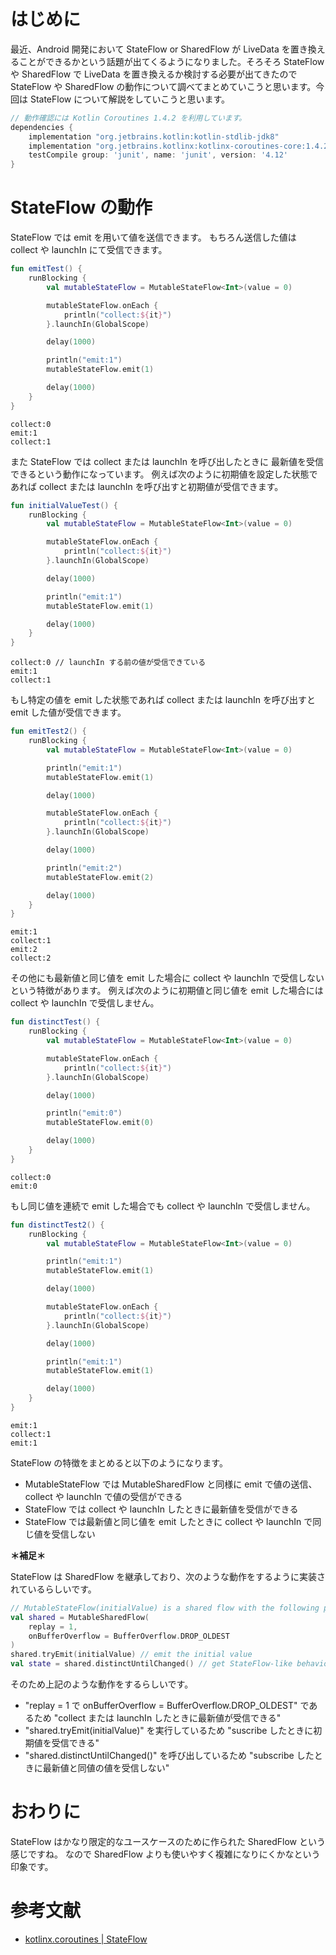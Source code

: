 # はじめに

最近、Android 開発において StateFlow or SharedFlow が LiveData を置き換えることができるかという話題が出てくるようになりました。そろそろ StateFlow や SharedFlow で LiveData を置き換えるか検討する必要が出てきたので StateFlow や SharedFlow の動作について調べてまとめていこうと思います。今回は StateFlow について解説をしていこうと思います。

```groovy
// 動作確認には Kotlin Coroutines 1.4.2 を利用しています。
dependencies {
    implementation "org.jetbrains.kotlin:kotlin-stdlib-jdk8"
    implementation "org.jetbrains.kotlinx:kotlinx-coroutines-core:1.4.2"
    testCompile group: 'junit', name: 'junit', version: '4.12'
}
```

# StateFlow の動作

StateFlow では emit を用いて値を送信できます。
もちろん送信した値は collect や launchIn にて受信できます。

```kotlin
fun emitTest() {
    runBlocking {
        val mutableStateFlow = MutableStateFlow<Int>(value = 0)

        mutableStateFlow.onEach {
            println("collect:${it}")
        }.launchIn(GlobalScope)

        delay(1000)

        println("emit:1")
        mutableStateFlow.emit(1)

        delay(1000)
    }
}
```

```shell
collect:0
emit:1
collect:1
```

また StateFlow では collect または launchIn を呼び出したときに 最新値を受信できるという動作になっています。
例えば次のように初期値を設定した状態であれば collect または launchIn を呼び出すと初期値が受信できます。

```kotlin
fun initialValueTest() {
    runBlocking {
        val mutableStateFlow = MutableStateFlow<Int>(value = 0)

        mutableStateFlow.onEach {
            println("collect:${it}")
        }.launchIn(GlobalScope)

        delay(1000)

        println("emit:1")
        mutableStateFlow.emit(1)

        delay(1000)
    }
}
```

```shell
collect:0 // launchIn する前の値が受信できている
emit:1
collect:1
```

もし特定の値を emit した状態であれば collect または launchIn を呼び出すと emit した値が受信できます。

```kotlin
fun emitTest2() {
    runBlocking {
        val mutableStateFlow = MutableStateFlow<Int>(value = 0)

        println("emit:1")
        mutableStateFlow.emit(1)

        delay(1000)

        mutableStateFlow.onEach {
            println("collect:${it}")
        }.launchIn(GlobalScope)

        delay(1000)

        println("emit:2")
        mutableStateFlow.emit(2)

        delay(1000)
    }
}
```

```shell
emit:1
collect:1
emit:2
collect:2
```

その他にも最新値と同じ値を emit した場合に collect や launchIn で受信しないという特徴があります。
例えば次のように初期値と同じ値を emit した場合には collect や launchIn で受信しません。

```kotlin
fun distinctTest() {
    runBlocking {
        val mutableStateFlow = MutableStateFlow<Int>(value = 0)

        mutableStateFlow.onEach {
            println("collect:${it}")
        }.launchIn(GlobalScope)

        delay(1000)

        println("emit:0")
        mutableStateFlow.emit(0)

        delay(1000)
    }
}
```

```shell
collect:0
emit:0
```

もし同じ値を連続で emit した場合でも collect や launchIn で受信しません。

```kotlin
fun distinctTest2() {
    runBlocking {
        val mutableStateFlow = MutableStateFlow<Int>(value = 0)

        println("emit:1")
        mutableStateFlow.emit(1)

        delay(1000)

        mutableStateFlow.onEach {
            println("collect:${it}")
        }.launchIn(GlobalScope)

        delay(1000)

        println("emit:1")
        mutableStateFlow.emit(1)

        delay(1000)
    }
}
```

```
emit:1
collect:1
emit:1
```

StateFlow の特徴をまとめると以下のようになります。

- MutableStateFlow では MutableSharedFlow と同様に emit で値の送信、 collect や launchIn で値の受信ができる
- StateFlow では collect や launchIn したときに最新値を受信ができる
- StateFlow では最新値と同じ値を emit したときに collect や launchIn で同じ値を受信しない

**＊補足＊**

StateFlow は SharedFlow を継承しており、次のような動作をするように実装されているらしいです。

```kotlin
// MutableStateFlow(initialValue) is a shared flow with the following parameters:
val shared = MutableSharedFlow(
    replay = 1,
    onBufferOverflow = BufferOverflow.DROP_OLDEST
)
shared.tryEmit(initialValue) // emit the initial value
val state = shared.distinctUntilChanged() // get StateFlow-like behavior
```

そのため上記のような動作をするらしいです。

- "replay = 1 で onBufferOverflow = BufferOverflow.DROP_OLDEST" であるため "collect または launchIn したときに最新値が受信できる"
- "shared.tryEmit(initialValue)" を実行しているため "suscribe したときに初期値を受信できる"
- "shared.distinctUntilChanged()" を呼び出しているため "subscribe したときに最新値と同値の値を受信しない"

# おわりに

StateFlow はかなり限定的なユースケースのために作られた SharedFlow という感じですね。
なので SharedFlow よりも使いやすく複雑になりにくかなという印象です。

# 参考文献

- [kotlinx.coroutines | StateFlow](https://kotlin.github.io/kotlinx.coroutines/kotlinx-coroutines-core/kotlinx.coroutines.flow/-state-flow/)